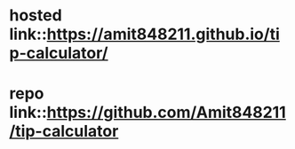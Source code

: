 # hosted link::https://amit848211.github.io/tip-calculator/
# repo link::https://github.com/Amit848211/tip-calculator
